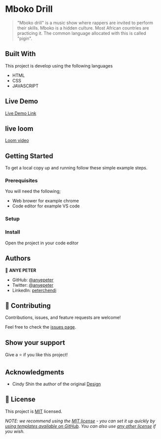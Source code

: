 

# Mboko Drill

>"Mboko drill" is a music show where rappers are invited to perform their skills. Mboko is a hidden culture. Most African countries are practicing it. The common language allocated with this is called "pigin".


## Built With

This project is develop using the following languages
- HTML
- CSS
- JAVASCRIPT

## Live Demo

[Live Demo Link](https://anyepeter.github.io/Capstone-project/)


## live loom

[Loom video](https://www.loom.com/share/ed0bf0346566431dbb1aa22c36b682f4)

## Getting Started

To get a local copy up and running follow these simple example steps.

### Prerequisites
You will need the following;
- Web brower for example chrome
- Code editor for example VS code
### Setup

### Install
Open the project in your code editor

## Authors

👤 **ANYE PETER**

- GitHub: [@anyepeter](https://github.com/anyepeter)
- Twitter: [@anyepeter](https://twitter.com/home?lang=en)
- LinkedIn: [peterchendi](https://www.linkedin.com/feed/)



## 🤝 Contributing

Contributions, issues, and feature requests are welcome!

Feel free to check the [issues page](../../issues/).

## Show your support

Give a ⭐️ if you like this project!

## Acknowledgments

- Cindy Shin the author of the original [Design](https://www.behance.net/gallery/29845175/CC-Global-Summit-2015)


## 📝 License

This project is [MIT](./LICENSE) licensed.

_NOTE: we recommend using the [MIT license](https://choosealicense.com/licenses/mit/) - you can set it up quickly by [using templates available on GitHub](https://docs.github.com/en/communities/setting-up-your-project-for-healthy-contributions/adding-a-license-to-a-repository). You can also use [any other license](https://choosealicense.com/licenses/) if you wish._

